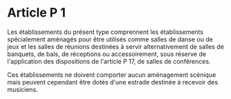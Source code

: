 # Article P 1

Les établissements du présent type comprennent les établissements spécialement aménagés pour être utilisés comme salles de danse ou de jeux et les salles de réunions destinées à servir alternativement de salles de banquets, de bals, de réceptions ou accessoirement, sous réserve de l'application des dispositions de l'article P 17, de salles de conférences.

Ces établissements ne doivent comporter aucun aménagement scénique mais peuvent cependant être dotés d'une estrade destinée à recevoir des musiciens.
